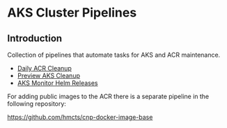 # AKS Cluster Pipelines

## Introduction 
Collection of pipelines that automate tasks for AKS and ACR maintenance.

- [Daily ACR Cleanup](builds/acr-cleanup)
- [Preview AKS Cleanup](builds/aks-cleanup)
- [AKS Monitor Helm Releases](builds/aks-monitor)

For adding public images to the ACR there is a separate pipeline in the following repository:

https://github.com/hmcts/cnp-docker-image-base